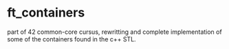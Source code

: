 # ft_containers
part of 42 common-core cursus, rewritting and complete implementation of some of the containers found in the c++ STL.

